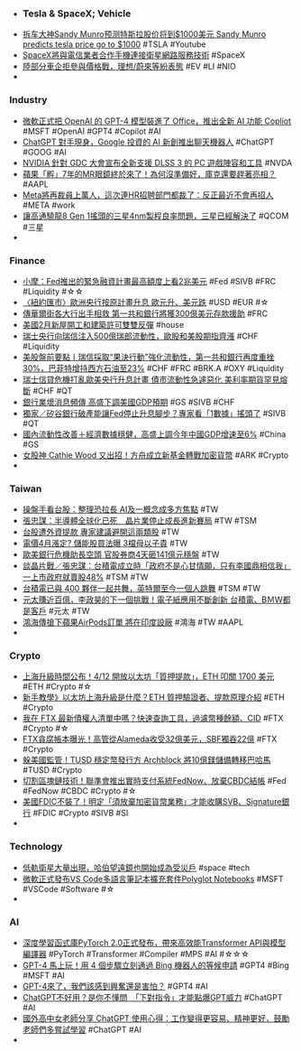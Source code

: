 - ### Tesla & SpaceX; Vehicle
- [拆车大神Sandy Munro预测特斯拉股价将到$1000美元 Sandy Munro predicts tesla price go to $1000](https://www.youtube.com/watch?v=NuUrgRBH_Ko) #TSLA #Youtube
- [SpaceX將與電信業者合作手機連接衛星網路服務技術](https://udn.com/news/story/7086/7034552) #SpaceX
- [陸部分車企拒參與價格戰，理想/蔚來等紛表態](https://www.moneydj.com/kmdj/news/newsviewer.aspx?a=aafcc7cd-231f-4b5a-99f1-ab1e6423410e) #EV #LI #NIO
-
###  Industry
- [微軟正式把 OpenAI 的 GPT-4 模型裝進了 Office，推出全新 AI 功能 Copliot](https://www.techbang.com/posts/104731-microsoft-officially-installed-openais-gpt-4-model-into) #MSFT #OpenAI #GPT4 #Copilot #AI
- [ChatGPT 對手現身，Google 投資的 AI 新創推出聊天機器人](https://technews.tw/2023/03/15/new-chatgpt-challenger-emerging/) #ChatGPT #GOOG #AI
- [NVIDIA 針對 GDC 大會宣布全新支援 DLSS 3 的 PC 遊戲陣容和工具](https://benchlife.info/nvidia-gdc-for-dlss-3/) #NVDA
- [蘋果「孵」7年的MR眼鏡終於來了！為何沒準備好，庫克還要趕著亮相？](https://www.bnext.com.tw/article/74469/apple-mr-af7y-) #AAPL
- [Meta將再裁員上萬人，這次連HR招聘部門都裁了：反正最近不會再招人](https://www.techbang.com/posts/104661-meta-announced-that-tens-of-thousands-more-layoffs-even-hr) #META #work
- [讓高通驍龍8 Gen 1搖頭的三星4nm製程良率問題，三星已經解決了](https://www.techbang.com/posts/104623-samsung-mass-produced-the-third-generation-4nm-process-in-the) #QCOM #三星
-
### Finance
- [小摩：Fed推出的緊急融資計畫最高額度上看2兆美元](https://news.cnyes.com/news/id/5116872) #Fed #SIVB #FRC #Liquidity #☆☆
- [〈紐約匯市〉歐洲央行按原計畫升息 歐元升、美元跌](https://news.cnyes.com/news/id/5116933) #USD #EUR #☆
- [傳華爾街各大行出手相救 第一共和銀行將獲300億美元存款援助](https://m.cnyes.com/news/id/5116930) #FRC
- [美國2月新屋開工和建築許可雙雙反彈](https://news.cnyes.com/news/id/5116906) #house
- [瑞士央行向瑞信注入500億瑞郎流動性，歐股和美股期指齊漲](https://tw.stock.yahoo.com/news/瑞士央行向瑞信注入500億瑞郎流動性-歐股和美股期指齊漲-031009708.html) #CHF #Liquidity
- [美股盤前要點丨瑞信採取“果決行動”強化流動性，第一共和銀行再度重挫30%，巴菲特增持西方石油至23%](https://hk.investing.com/news/stock-market-news/article-308958) #CHF #FRC #BRK.A #OXY #Liquidity
- [瑞士信貸危機打亂歐美央行升息計畫 債市流動性急遽惡化 美利率期貨罕見熔斷](https://tw.news.yahoo.com/瑞士信貸危機打亂歐美央行升息計畫-債市流動性急遽惡化-美利率期貨罕見熔斷-鏡轉全球-鏡新聞-140450187.html) #CHF #QT
- [銀行業壞消息頻傳 高盛下調美國GDP預期](https://news.cnyes.com/news/id/5115683) #GS #SIVB #CHF
- [獨家／矽谷銀行破產能讓Fed停止升息腳步？專家看「1數據」搖頭了](https://tw.news.yahoo.com/獨家-矽谷銀行破產能讓fed停止升息腳步-專家看-1數據-搖頭了-230522217.html) #SIVB #QT
- [國內流動性改善＋經濟數據穩健，高盛上調今年中國GDP增速至6%](https://tw.stock.yahoo.com/news/國內流動性改善-經濟數據穩健-高盛上調今年中國gdp增速至6-014844519.html) #China #GS
- [女股神 Cathie Wood 又出招！方舟成立新基金轉戰加密貨幣](https://blockcast.it/2023/03/16/cathie-woods-ark-raises-16-3m-for-new-crypto-fund/) #ARK #Crypto
-
### Taiwan
- [操盤手看台股：整理恐拉長 AI及一概念成多方焦點](https://m.cnyes.com/news/id/5115876) #TW
- [張忠謀：半導體全球化已死　晶片業停止成長進新賽局](https://finance.ettoday.net/news/2460850) #TW #TSM
- [台股遭外資提款 專家建議避開這兩類股](https://ctee.com.tw/stock/matchplay/826408.html) #TW
- [電價4月漲定? 儲能股買法曝 3檔母以子貴](https://ctee.com.tw/news/stocks/826331.html) #TW
- [歐美銀行危機助長空頭 官股券商4天砸141億元穩盤](https://news.cnyes.com/news/id/5116888) #TW
- [談晶片戰／張忠謀：台積電成立時「政府不是心甘情願，只有李國鼎相信我」 一上市政府就賣股48%](https://tw.news.yahoo.com/談晶片戰-張忠謀-台積電成立時-政府不是心甘情願-只有李國鼎相信我-072506880.html) #TSM #TW
- [台積電已與 400 夥伴一起共舞，英特爾至今一個人跳舞](https://finance.technews.tw/2023/03/16/tsmc-has-danced-with-four-hundred-partners/) #TSM #TW
- [元太賺近百億，李政昊的下一個挑戰！電子紙應用不斷創新 台積電、BＭＷ都是客戶](https://www.wealth.com.tw/articles/e6edd18c-81f4-4454-b9a8-b5e61c1d29dc) #元太 #TW
- [鴻海傳搶下蘋果AirPods訂單 將在印度設廠](https://tw.news.yahoo.com/鴻海傳搶下蘋果airpods訂單-將在印度設廠-051326637.html) #鴻海 #TW #AAPL
-
### Crypto
- [上海升級時間公布！4/12 開放以太坊「質押提款」，ETH 叩關 1700 美元](https://www.blocktempo.com/shanghai-escalation-file-april-12/) #ETH #Crypto #☆
- [新手教學》以太坊上海升級是什麼？ETH 質押驗證者、提款原理介紹](https://www.blocktempo.com/what-is-ethereum-shanghai-and-staking-withdrawals/) #ETH #Crypto
- [我在 FTX 最新債權人清單中嗎？快速查詢工具，過濾幣種餘額、CID](https://www.blocktempo.com/how-to-search-cid-in-ftx-new-released-creditor-list/) #FTX #Crypto #☆
- [FTX貪腐帳本曝光！高管從Alameda收受32億美元，SBF獨吞22億](https://www.blocktempo.com/sbf-received-2-2billion-from-ftx-linked-entities/) #FTX #Crypto
- [躲美國監管！TUSD 穩定幣發行方 Archblock 將10億鎂儲備轉移巴哈馬](https://www.blocktempo.com/stablecoin-operator-moves-1-billion-in-reserves-to-bahamas/) #TUSD #Crypto
- [切割區塊鏈技術！聯準會推出實時支付系統FedNow、放棄CBDC結帳](https://www.blocktempo.com/the-federal-reserve-begins-piloting-its-fednow-real-time-payments-service/) #Fed #FedNow #CBDC #Crypto #☆
- [美國FDIC不裝了！明定「須放棄加密貨幣業務」才能收購SVB、Signature銀行](https://www.blocktempo.com/signature-bank-buyer-must-agree-to-give-up-crypto-business/) #FDIC #Crypto #SIVB #SI
-
### Technology
- [低軌衛星大量出現，哈伯望遠鏡也開始成為受災戶](https://technews.tw/2023/03/09/hubble-telescope-satellite-trail-starlink/) #space #tech
- [微軟正式發布VS Code多語言筆記本擴充套件Polyglot Notebooks](https://www.ithome.com.tw/news/155972) #MSFT #VSCode #Software #☆
-
### AI
- [深度學習函式庫PyTorch 2.0正式發布，帶來高效能Transformer API與模型編譯器](https://www.ithome.com.tw/news/155968) #PyTorch #Transformer #Compiler #MPS #AI #☆☆☆
- [GPT-4 馬上玩！用 4 個步驟立刻通過 Bing 機器人的等候申請](https://applealmond.com/posts/178967) #GPT4 #Bing #MSFT #AI
- [GPT-4來了，我們該感到興奮還是害怕？](https://cn.nytimes.com/technology/20230316/gpt-4-artificial-intelligence-openai/zh-hant/) #GPT4 #AI
- [ChatGPT不好用？是你不懂問　「下對指令」才能點爆GPT威力](https://n.yam.com/Article/20230316668779) #ChatGPT #AI
- [國外高中女老師分享 ChatGPT 使用心得：工作變得更容易、精神更好，鼓勵老師們多嘗試學習](https://www.kocpc.com.tw/archives/484204) #ChatGPT #AI
-
